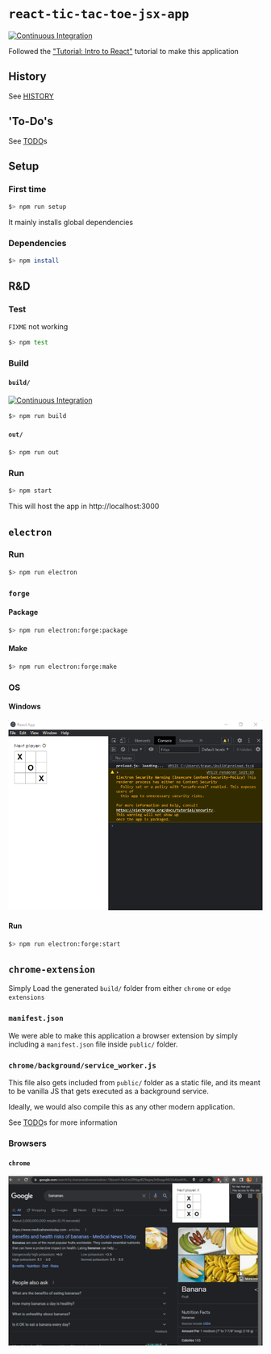 # `react-tic-tac-toe-jsx-app`

[![Continuous Integration](https://github.com/percebus/react-tic-tac-toe-jsx-app/actions/workflows/verify.yml/badge.svg)](https://github.com/percebus/react-tic-tac-toe-jsx-app/actions/workflows/verify.yml)

Followed the ["Tutorial: Intro to React"](https://reactjs.org/tutorial/tutorial.html) tutorial to make this application

## History

See [HISTORY](./HISTORY.md)

## 'To-Do's

See [TODO](./TODO.md)s

## Setup

### First time

```bash
$> npm run setup
```

It mainly installs global dependencies

### Dependencies

```bash
$> npm install
```

## R&D

### Test

`FIXME` not working

```bash
$> npm test
```

### Build

#### `build/`

[![Continuous Integration](https://github.com/percebus/react-tic-tac-toe-jsx-app/actions/workflows/verify.yml/badge.svg)](https://github.com/percebus/react-tic-tac-toe-jsx-app/actions/workflows/verify.yml)

```bash
$> npm run build
```

#### `out/`

```bash
$> npm run out
```

### Run

```bash
$> npm start
```

This will host the app in http://localhost:3000

## `electron`

### Run

```bash
$> npm run electron
```

### `forge`

#### Package

```bash
$> npm run electron:forge:package
```

#### Make

```bash
$> npm run electron:forge:make
```

### OS

#### Windows

![`win32`](./README/electron/win32.png)


#### Run

```bash
$> npm run electron:forge:start
```

## `chrome-extension`

Simply Load the generated `build/` folder from either `chrome` or `edge` `extensions`

### `manifest.json`

We were able to make this application a browser extension by simply including a `manifest.json` file inside `public/` folder.

### `chrome/background/service_worker.js`

This file also gets included from `public/` folder as a static file, and its meant to be vanilla JS that gets executed as a background service.

Ideally, we would also compile this as any other modern application.

See [TODO](./TODO.md)s for more information

### Browsers

#### `chrome`

![chrome-extension](./README/chrome/popup.png)
